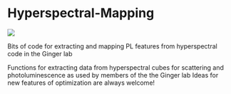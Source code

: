 # Hyperspectral-Mapping

![](https://user-images.githubusercontent.com/48839468/225806474-69a4075d-50f9-4bb4-ad7a-3f39f046ec8c.png)

Bits of code for extracting and mapping PL features from hyperspectral code in the Ginger lab

Functions for extracting data from hyperspectral cubes for scattering and photoluminescence as used by members of the the Ginger lab 
Ideas for new features of optimization are always welcome!

